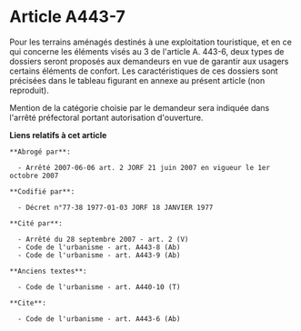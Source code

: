 # Article A443-7

Pour les terrains aménagés destinés à une exploitation touristique, et en ce qui concerne les éléments visés au 3 de
l'article A. 443-6, deux types de dossiers seront proposés aux demandeurs en vue de garantir aux usagers certains éléments de
confort. Les caractéristiques de ces dossiers sont précisées dans le tableau figurant en annexe au présent article (non
reproduit).

Mention de la catégorie choisie par le demandeur sera indiquée dans l'arrêté préfectoral portant autorisation d'ouverture.

**Liens relatifs à cet article**

	**Abrogé par**:

	  - Arrêté 2007-06-06 art. 2 JORF 21 juin 2007 en vigueur le 1er octobre 2007

	**Codifié par**:

	  - Décret n°77-38 1977-01-03 JORF 18 JANVIER 1977

	**Cité par**:

	  - Arrêté du 28 septembre 2007 - art. 2 (V)
	  - Code de l'urbanisme - art. A443-8 (Ab)
	  - Code de l'urbanisme - art. A443-9 (Ab)

	**Anciens textes**:

	  - Code de l'urbanisme - art. A440-10 (T)

	**Cite**:

	  - Code de l'urbanisme - art. A443-6 (Ab)
